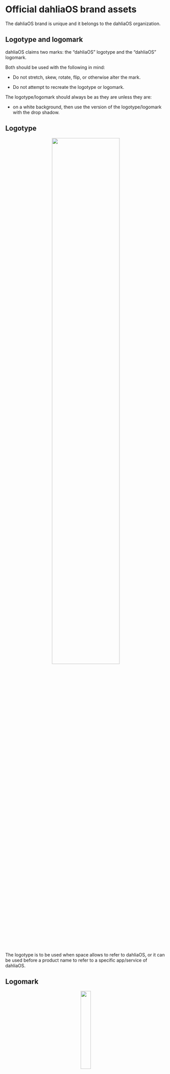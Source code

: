 # Official dahliaOS brand assets

The dahliaOS brand is unique and it belongs to the dahliaOS organization.

## Logotype and logomark

dahliaOS claims two marks: the “dahliaOS” logotype and the “dahliaOS” logomark.

Both should be used with the following in mind:

* Do not stretch, skew, rotate, flip, or otherwise alter the mark.

* Do not attempt to recreate the logotype or logomark.

The logotype/logomark should always be as they are unless they are:

* on a white background, then use the version of the logotype/logomark with the drop shadow.

## Logotype

<p align="center">
  <img width="65%" src="https://github.com/dahliaOS/brand/blob/master/dahliaOS/svg/logotypeblacktext.svg"
</p>

The logotype is to be used when space allows to refer to dahliaOS, or it can be used before a product name to refer to a specific app/service of dahliaOS.

## Logomark

<p align="center">
  <img width="25%" src="https://github.com/dahliaOS/brand/blob/master/dahliaOS/svg/logomark.svg"
</p>

The “dahliaOS” logomark is to be used to refer to dahliaOS when there is not enough space for the full logotype or a square ratio is required.

## Project and product names

dahliaOS is always lower-case, even when beginning sentences.
It can also be used along with product names (for example, “dahliaOS App Store”) to refer to a specific application/service.
For clarity, dahliaOS should never be shortened to any abbreviation.

## Fonts

We use Sulphur Point for headings, for smaller headings and body text we use Roboto.

## 3rd parties and community

We kindly ask third-party developers creating apps/designs for dahliaOS to adopt certain elements of the dahliaOS brand for consistency:

* Fonts.

However, we restrict the usage of the dahliaOS name and marks:

* You are encouraged to say that your app or service is “designed for dahliaOS,” but do not use the dahliaOS name or marks as part of the name of your company, application, product, or service—or in any logo you create.

* Only use the dahliaOS name or marks to refer to dahliaOS or its products.

## License

<p align="left">
  <img width="40%" src="https://github.com/dahliaOS/brand/blob/master/dahliaOS/svg/logotypeblacktext.svg"
</p>

Copyright @ 2019-2021 - The dahliaOS Authors - contact@dahliaos.io

This project is licensed under the [Apache 2.0 license](/LICENSE)

